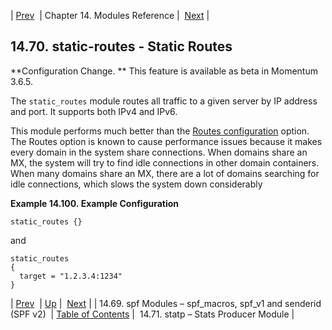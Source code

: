 | [Prev](modules.spf)  | Chapter 14. Modules Reference |  [Next](modules.stats_producer.php) |

## 14.70. static-routes - Static Routes

<a class="indexterm" name="idp21503216"></a>

**Configuration Change. ** This feature is available as beta in Momentum 3.6.5.

The `static_routes` module routes all traffic to a given server by IP address and port. It supports both IPv4 and IPv6.

This module performs much better than the [Routes configuration](https://support.messagesystems.com/docs/web-ref/conf.ref.routes) option. The Routes option is known to cause performance issues because it makes every domain in the system share connections. When domains share an MX, the system will try to find idle connections in other domain containers. When many domains share an MX, there are a lot of domains searching for idle connections, which slows the system down considerably

<a name="modules.static_routes.example"></a>

**Example 14.100. Example Configuration**

`static_routes {}`

and

```
static_routes
{
  target = "1.2.3.4:1234"
}
```

| [Prev](modules.spf)  | [Up](modules.php) |  [Next](modules.stats_producer.php) |
| 14.69. spf Modules – spf_macros, spf_v1 and senderid (SPF v2)  | [Table of Contents](index) |  14.71. statp – Stats Producer Module |
